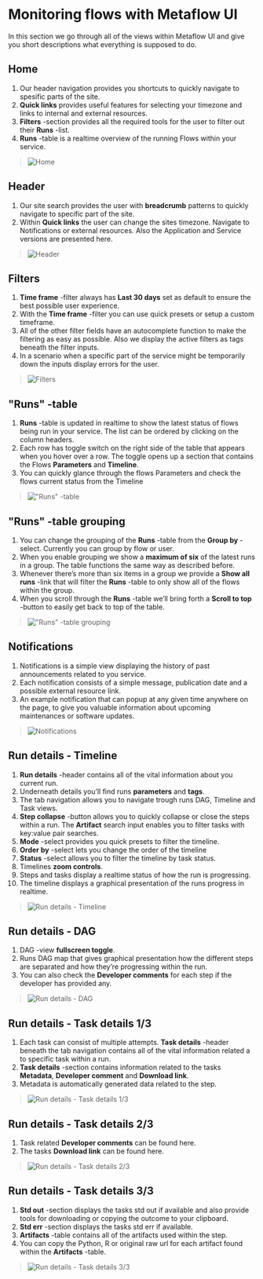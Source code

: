 # Monitoring flows with Metaflow UI

In this section we go through all of the views within Metaflow UI and give you short descriptions what everything is supposed to do.

## Home

1. Our header navigation provides you shortcuts to quickly navigate to
   spesific parts of the site.
2. **Quick links** provides useful features for selecting your timezone and
   links to internal and external resources.
3. **Filters** -section provides all the required tools for the user to filter
   out their **Runs** -list.
4. **Runs** -table is a realtime overview of the running Flows within your
   service.

> ![Home](../.gitbook/assets/01_instructions.png "Home")

## Header

1. Our site search provides the user with **breadcrumb** patterns to quickly
   navigate to specific part of the site.
2. Within **Quick links** the user can change the sites timezone. Navigate
   to Notifications or external resources. Also the Application and Service
   versions are presented here.

> ![Header](../.gitbook/assets/02_instructions.png "Header")

## Filters

1. **Time frame** -filter always has **Last 30 days** set as default to ensure
   the best possible user experience.
2. With the **Time frame** -filter you can use quick presets or setup a
   custom timeframe.
3. All of the other filter fields have an autocomplete function to make the
   filtering as easy as possible. Also we display the active filters as tags
   beneath the filter inputs.
4. In a scenario when a specific part of the service might be temporarily
   down the inputs display errors for the user.

> ![Filters](../.gitbook/assets/03_instructions.png "Filters")

## "Runs" -table

1. **Runs** -table is updated in realtime to show the latest status of flows
   being run in your service. The list can be ordered by clicking on the
   column headers.
2. Each row has toggle switch on the right side of the table that appears
   when you hover over a row. The toggle opens up a section that
   contains the Flows **Parameters** and **Timeline**.
3. You can quickly glance through the flows Parameters and check the
   flows current status from the Timeline

> !["Runs" -table](../.gitbook/assets/04_instructions.png "'Runs' -table")

## "Runs" -table grouping

1. You can change the grouping of the **Runs** -table from the **Group by**
   -select. Currently you can group by flow or user.
2. When you enable grouping we show a **maximum of six** of the latest
   runs in a group. The table functions the same way as described
   before.
3. Whenever there’s more than six items in a group we provide a **Show
   all runs** -link that will filter the **Runs** -table to only show all of the
   flows within the group.
4. When you scroll through the **Runs** -table we’ll bring forth a **Scroll to
   top** -button to easily get back to top of the table.

> !["Runs" -table grouping](../.gitbook/assets/05_instructions.png "'Runs' -table grouping")

## Notifications

1. Notifications is a simple view displaying the history of past
   announcements related to you service.
2. Each notification consists of a simple message, publication date and a
   possible external resource link.
3. An example notification that can popup at any given time anywhere on
   the page, to give you valuable information about upcoming
   maintenances or software updates.

> ![Notifications](../.gitbook/assets/06_instructions.png "Notifications")

## Run details - Timeline

1. **Run details** -header contains all of the vital information about you
   current run.
2. Underneath details you’ll find runs **parameters** and **tags**.
3. The tab navigation allows you to navigate trough runs DAG, Timeline
   and Task views.
4. **Step collapse** -button allows you to quickly collapse or close the
   steps within a run. The **Artifact** search input enables you to filter tasks
   with key:value pair searches.
5. **Mode** -select provides you quick presets to filter the timeline.
6. **Order by** -select lets you change the order of the timeline
7. **Status** -select allows you to filter the timeline by task status.
8. Timelines **zoom controls**.
9. Steps and tasks display a realtime status of how the run is progressing.
10. The timeline displays a graphical presentation of the runs progress in
    realtime.

> ![Run details - Timeline](../.gitbook/assets/07_instructions.png "Run details - Timeline")

## Run details - DAG

1. DAG -view **fullscreen toggle**.
2. Runs DAG map that gives graphical presentation how the different
   steps are separated and how they’re progressing within the run.
3. You can also check the **Developer comments** for each step if the
   developer has provided any.

> ![Run details - DAG](../.gitbook/assets/08_instructions.png "Run details - DAG")

## Run details - Task details 1/3

1. Each task can consist of multiple attempts. **Task details** -header
   beneath the tab navigation contains all of the vital information related
   a to specific task within a run.
2. **Task details** -section contains information related to the tasks
   **Metadata**, **Developer comment** and **Download link**.
3. Metadata is automatically generated data related to the step.

> ![Run details - Task details 1/3](../.gitbook/assets/09_instructions.png "Run details - Task details 1/3")

## Run details - Task details 2/3

1. Task related **Developer comments** can be found here.
2. The tasks **Download link** can be found here.

> ![Run details - Task details 2/3](../.gitbook/assets/10_instructions.png "Run details - Task details 2/3")

## Run details - Task details 3/3

1. **Std out** -section displays the tasks std out if available and also
   provide tools for downloading or copying the outcome to your
   clipboard.
2. **Std err** -section displays the tasks std err if available.
3. **Artifacts** -table contains all of the artifacts used within the step.
4. You can copy the Python, R or original raw url for each artifact found
   within the **Artifacts** -table.

> ![Run details - Task details 3/3](../.gitbook/assets/11_instructions.png "Run details - Task details 3/3")
